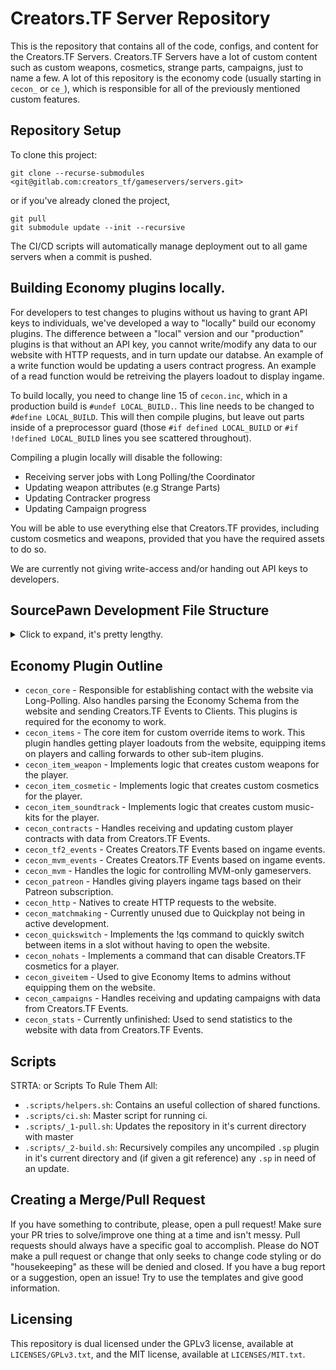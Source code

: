 # Creators.TF Server Repository
This is the repository that contains all of the code, configs, and content for the Creators.TF Servers. Creators.TF Servers have a lot of custom content such as custom weapons, cosmetics, strange parts, campaigns, just to name a few. A lot of this repository is the economy code (usually starting in `cecon_` or `ce_`), which is responsible for all of the previously mentioned custom features.

## Repository Setup
To clone this project:

```
git clone --recurse-submodules <git@gitlab.com:creators_tf/gameservers/servers.git>
```
or if you've already cloned the project,

```
git pull
git submodule update --init --recursive
```

The CI/CD scripts will automatically manage deployment out to all game servers when a commit is pushed.

## Building Economy plugins locally.
For developers to test changes to plugins without us having to grant API keys to individuals, we've developed a way to "locally" build our economy plugins. The difference between a "local" version and our "production" plugins is that without an API key, you cannot write/modify any data to our website with HTTP requests, and in turn update our databse. An example of a write function would be updating a users contract progress. An example of a read function would be retreiving the players loadout to display ingame.

To build locally, you need to change line 15 of `cecon.inc`, which in a production build is `#undef LOCAL_BUILD.`.
This line needs to be changed to `#define LOCAL_BUILD`. This will then compile plugins, but leave out parts inside of a preprocessor guard (those `#if defined LOCAL_BUILD` or `#if !defined LOCAL_BUILD` lines you see scattered throughout).

Compiling a plugin locally will disable the following:
- Receiving server jobs with Long Polling/the Coordinator
- Updating weapon attributes (e.g Strange Parts)
- Updating Contracker progress
- Updating Campaign progress

You will be able to use everything else that Creators.TF provides, including custom cosmetics and weapons, provided that you have the required assets to do so.

We are currently not giving write-access and/or handing out API keys to developers.

## SourcePawn Development File Structure
<details><summary markdown="span">Click to expand, it's pretty lengthy.</summary>

File Structure: `<root install> / servers / tf / addons / sourcemod`
- ∟ **scripting** - All raw Sourcepawn files. All files ending in .sp that have been changed will be compiled into .smx files when a commit is pushed. They will then be automatically deployed onto game servers. 
    - ∟ attributes - Sourcepawn files that relate to custom weapon, item, or object attributes. Also includes specific provider economy features (e.g Creators.TF Strange’s).
    - ∟ disabled - Sourcepawn files that are compiled and are immediately moved to /disabled on compile.
    - ∟ discord - Files required for the Seed bot on the Creators.TF Discord.
    - ∟ external - Sourcepawn files that are not made by the team.
    - ∟ fixes - Sourcepawn files that have quality of life changes to TF2’s gameplay.
    - ∟ include - Sourcepawn include files.
    - ∟ sbpp - Sourcepawn files required for SourceBans++.
- ∟ **plugins** - Sourcemod plugins which are developed by us are auto recompiled on each server instance. So there is no need to store their compiled versions on the repo. However, if we want to keep some compiled plugins that aren't managed by us and we don't expect them to be updated so often -- we should keep them in the external folder. That folder is not ignored and git tracks all changes that were made in that folder.
- ∟ **configs** - All of the config files required for our plugins.
    - ∟ cecon_items - **Creators Developers only**: See [Injecting Custom Items](https://gitlab.com/creators_tf/servers/-/wikis/Injecting-Custom-Items).
    - ∟ regextriggers - Config files required for the regex triggers plugin. Do not touch unless you know what you’re doing. 
    - ∟ sourcebans - Config files for SourceBans.
    - ∟ economy_$x.cfg - **Creators Developers only**: These config files are loaded in by cecon_core.smx  when it’s loaded so backend HTTP requests can go through. Do not touch these unless you have permission from a Core Developer.
</details>

## Economy Plugin Outline
- `cecon_core` - Responsible for establishing contact with the website via Long-Polling. Also handles parsing the Economy Schema from the website and sending Creators.TF Events to Clients. This plugins is required for the economy to work.
- `cecon_items` - The core item for custom override items to work. This plugin handles getting player loadouts from the website, equipping items on players and calling forwards to other sub-item plugins.
- `cecon_item_weapon` - Implements logic that creates custom weapons for the player.
- `cecon_item_cosmetic` - Implements logic that creates custom cosmetics for the player.
- `cecon_item_soundtrack` - Implements logic that creates custom music-kits for the player.
- `cecon_contracts` - Handles receiving and updating custom player contracts with data from Creators.TF Events.
- `cecon_tf2_events` - Creates Creators.TF Events based on ingame events.
- `cecon_mvm_events` - Creates Creators.TF Events based on ingame events.
- `cecon_mvm` - Handles the logic for controlling MVM-only gameservers.
- `cecon_patreon` - Handles giving players ingame tags based on their Patreon subscription.
- `cecon_http` - Natives to create HTTP requests to the website.
- `cecon_matchmaking` - Currently unused due to Quickplay not being in active development.
- `cecon_quickswitch` - Implements the !qs command to quickly switch between items in a slot without having to open the website.
- `cecon_nohats` - Implements a command that can disable Creators.TF cosmetics for a player.
- `cecon_giveitem` - Used to give Economy Items to admins without equipping them on the website.
- `cecon_campaigns` - Handles receiving and updating campaigns with data from Creators.TF Events.
- `cecon_stats` - Currently unfinished: Used to send statistics to the website with data from Creators.TF Events.

## Scripts 
STRTA: or Scripts To Rule Them All:
- `.scripts/helpers.sh`: Contains an useful collection of shared functions.
- `.scripts/ci.sh`: Master script for running ci.
- `.scripts/_1-pull.sh`: Updates the repository in it's current directory with master 
- `.scripts/_2-build.sh`: Recursively compiles any uncompiled `.sp` plugin in it's current directory and (if given a git reference) any `.sp` in need of an update.

## Creating a Merge/Pull Request
If you have something to contribute, please, open a pull request! Make sure your PR tries to solve/improve one thing at a time and isn't messy. Pull requests should always have a specific goal to accomplish. Please do NOT make a pull request or change that only seeks to change code styling or do "housekeeping" as these will be denied and closed. If you have a bug report or a suggestion, open an issue! Try to use the templates and give good information.

## Licensing
This repository is dual licensed under the GPLv3 license, available at `LICENSES/GPLv3.txt`, and the MIT license, available at `LICENSES/MIT.txt`.


